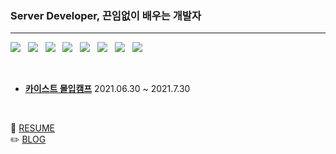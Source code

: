 
### Server Developer, 끈임없이 배우는 개발자

---
<img src="https://img.shields.io/badge/Node.js-339933?style=flat-square&logo=Node.js&logoColor=white"/></a> &nbsp;
<img src="https://img.shields.io/badge/JavaScript-F7DF1E?style=flat-square&logo=JavaScript&logoColor=white"/></a> &nbsp; 
<img src="https://img.shields.io/badge/MongoDB-47A248?style=flat-square&logo=MongoDB&logoColor=white"/></a> &nbsp; 
<img src="https://img.shields.io/badge/MySQL-4479A1?style=flat-square&logo=MySQL&logoColor=white"/></a> &nbsp; 
<img src="https://img.shields.io/badge/Babel-F9DC3E?style=flat-square&logo=Babel&logoColor=white"/></a> &nbsp; 
<img src="https://img.shields.io/badge/Express-000000?style=flat-square&logo=Express&logoColor=white"/></a> &nbsp; 
<img src="https://img.shields.io/badge/Sequelize-52B0E7?style=flat-square&logo=Sequelize&logoColor=white"/></a> &nbsp; 
<img src="https://img.shields.io/badge/Python-3766AB?style=flat-square&logo=Python&logoColor=white"/></a> &nbsp; 

<br>


* [**카이스트 몰입캠프**](https://madcamp.io/) 2021.06.30 ~ 2021.7.30

<br>

:page_with_curl: [RESUME](https://www.notion.so/0cbb11e47ef34a7aabbe82ad398756e3)<br>
:pencil2: [BLOG](https://velog.io/@www8989)
